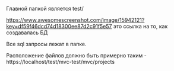 Главной папкой является test/

https://www.awesomescreenshot.com/image/15942121?key=df59f46dcd74d18300ee87d2c91f5e57 это ссылка на то, как создавалась БД

Все sql запросы лежат в папке.

Расположение файлов должно быть примерно таким  - https://localhost/test/mvc-test/mvc/projects

